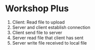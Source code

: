# Workshop Plus
1. Client: Read file to upload 
2. Server and client establish connection
3. Client send file to server
4. Server read file that client has sent
5. Server write file received to local file
